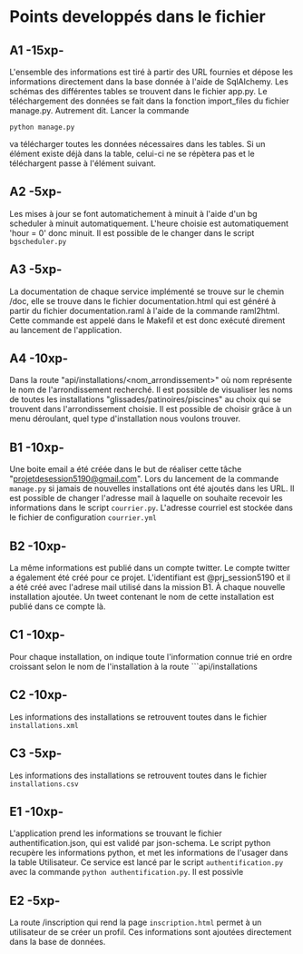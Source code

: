 # Points developpés dans le fichier 

## A1 -15xp-
L'ensemble des informations est tiré à partir des URL fournies et dépose les informations directement dans la base donnée à l'aide de SqlAlchemy. Les schémas des différentes tables se trouvent dans le fichier app.py. Le téléchargement des données se fait dans la fonction import_files du fichier manage.py. Autrement dit. Lancer la commande 
```
python manage.py
```
va télécharger toutes les données nécessaires dans les tables. Si un élément existe déjà dans la table, celui-ci ne se répètera pas et le téléchargent passe à l'élément suivant.

## A2 -5xp-
Les mises à jour se font automatichement à minuit à l'aide d'un bg scheduler à minuit automatiquement. L'heure choisie est automatiquement 'hour = 0' donc minuit. Il est possible de le changer dans le script ```bgscheduler.py```

## A3 -5xp-
La documentation de chaque service implémenté se trouve sur le chemin /doc, elle se trouve dans le fichier documentation.html qui est généré à partir du fichier documentation.raml à l'aide de la commande raml2html. Cette commande est appelé dans le Makefil et est donc exécuté direment au lancement de l'application. 

## A4 -10xp-
Dans la route "api/installations/<nom_arrondissement>" où nom représente le nom de l'arrondissement recherché. Il est possible de visualiser les noms de toutes les installations "glissades/patinoires/piscines" au choix qui se trouvent dans l'arrondissement choisie. Il est possible de choisir grâce à un menu déroulant, quel type d'installation nous voulons trouver.

## B1 -10xp-
Une boite email a été créée dans le but de réaliser cette tâche "projetdesession5190@gmail.com". Lors du lancement de la commande ```manage.py``` si jamais de nouvelles installations ont été ajoutés dans les URL. Il est possible de changer l'adresse mail à laquelle on souhaite recevoir les informations dans le script ```courrier.py```. L'adresse courriel est stockée dans le fichier de configuration ```courrier.yml```

## B2 -10xp-
La même informations est publié dans un compte twitter. Le compte twitter a également été créé pour ce projet. L'identifiant est @prj_session5190 et il a été créé avec l'adrese mail utilisé dans la mission B1. À chaque nouvelle installation ajoutée. Un tweet contenant le nom de cette installation est publié dans ce compte là. 

## C1 -10xp-
Pour chaque installation, on indique toute l'information connue trié en ordre croissant selon le nom de l'installation à la route ```api/installations


## C2 -10xp-
Les informations des installations se retrouvent toutes dans le fichier ```installations.xml```


## C3 -5xp-
Les informations des installations se retrouvent toutes dans le fichier ```installations.csv```

## E1 -10xp-
L'application prend les informations se trouvant le fichier authentification.json, qui est validé par json-schema. Le script python recupère les informations python, et met les informations de l'usager dans la table Utilisateur. Ce service est lancé par le script ```authentification.py``` avec la commande ```python authentification.py```. Il est possivle

## E2 -5xp-
La route /inscription qui rend la page ```inscription.html``` permet à un utilisateur de se créer un profil. Ces informations sont ajoutées directement dans la base de données. 